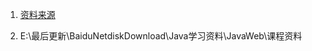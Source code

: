 1. [资料来源](https://www.bilibili.com/video/BV1qv4y1o79t?spm_id_from=333.337.search-card.all.click)

2. E:\最后更新\BaiduNetdiskDownload\Java学习资料\JavaWeb\课程资料